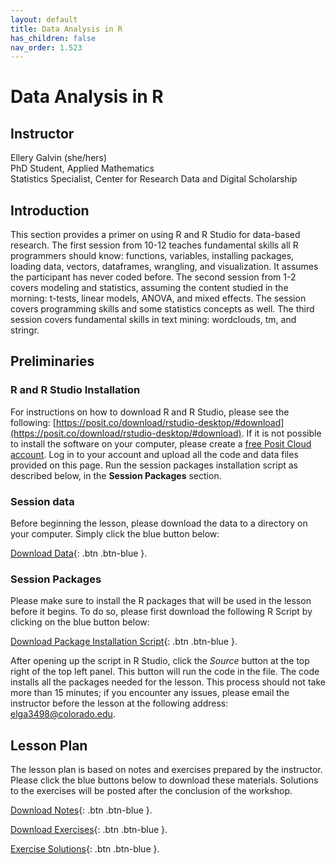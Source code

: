 ```yaml
---
layout: default
title: Data Analysis in R
has_children: false
nav_order: 1.523
---
```


# Data Analysis in R

## Instructor

Ellery Galvin (she/hers)\
PhD Student, Applied Mathematics\
Statistics Specialist, Center for Research Data and Digital Scholarship  

## Introduction

This section provides a primer on using R and R Studio for data-based research.  The first session from 10-12 teaches fundamental skills all R programmers should know: functions, variables, installing packages, loading data, vectors, dataframes, wrangling, and visualization.  It assumes the participant has never coded before.  The second session from 1-2 covers modeling and statistics, assuming the content studied in the morning: t-tests, linear models, ANOVA, and mixed effects.  The session covers programming skills and some statistics concepts as well.  The third session covers fundamental skills in text mining: wordclouds, tm, and stringr.

## Preliminaries

### R and R Studio Installation

For instructions on how to download R and R Studio, please see the following: [https://posit.co/download/rstudio-desktop/#download](https://posit.co/download/rstudio-desktop/#download). If it is not possible to install the software on your computer, please create a [free Posit Cloud account](https://posit.cloud/plans/free). Log in to your account and upload all the code and data files provided on this page.  Run the session packages installation script as described below, in the **Session Packages** section. 

### Session data

Before beginning the lesson, please download the data to a directory on your computer. Simply click the blue button below:

[Download Data](data-analysis-in-R/presentation_materials/wos.zip){: .btn .btn-blue }. 

### Session Packages

Please make sure to install the R packages that will be used in the lesson before it begins. To do so, please first download the following R Script by clicking on the blue button below:

[Download Package Installation Script](data-analysis-in-R/presentation_materials/setup.R){: .btn .btn-blue }. 

After opening up the script in R Studio, click the *Source* button at the top right of the top left panel. This button will run the code in the file. The code installs all the packages needed for the lesson. This process should not take more than 15 minutes; if you encounter any issues, please email the instructor before the lesson at the following address: [elga3498@colorado.edu](mailto:elga3498@colorado.edu). 


## Lesson Plan

The lesson plan is based on notes and exercises prepared by the instructor. Please click the blue buttons below to download these materials. Solutions to the exercises will be posted after the conclusion of the workshop. 

[Download Notes](data-analysis-in-R/presentation_materials/notes.Rmd){: .btn .btn-blue }. 

[Download Exercises](data-analysis-in-R/presentation_materials/exercises.Rmd){: .btn .btn-blue }. 

[Exercise Solutions](data-analysis-in-R/presentation_materials/solutions.Rmd){: .btn .btn-blue }. 
